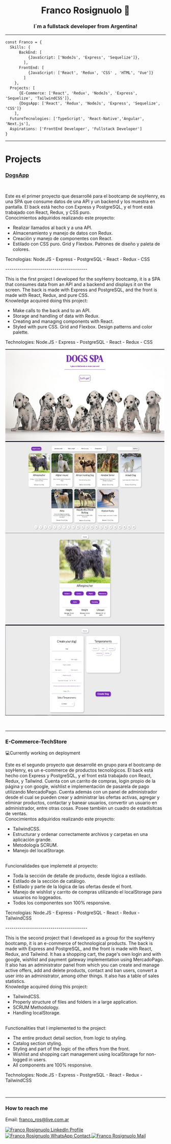 <h1 align="center"> Franco Rosignuolo 👋 </h1>
<h3 align="center"> I´m a fullstack developer from Argentina!</h3>

<hr/>  

```JS
const Franco = {
  Skills: {
      BackEnd: [
          {JavaScript: ['NodeJs', 'Express', 'Sequelize']},
        ],
      FrontEnd: [
          {JavaScript: ['React', 'Redux', 'CSS' , 'HTML', 'Vue']}
        ]
    },
  Projects: [
      {E-Commerce: ['React', 'Redux', 'NodeJs', 'Express', 'Sequelize', 'TailwindCSS']},
      {DogsApp: ['React', 'Redux', 'NodeJs', 'Express', 'Sequelize', 'CSS']}
    ],
  FutureTecnologies: ['TypeScript', 'React-Native','Angular', 'Next.js'],
  Aspirations: ['FrontEnd Developer', 'Fullstack Developer']
}
```
<hr/>

<h1>Projects</h1>
<h3><a href="https://www.linkedin.com/posts/franrosig_css-react-github-activity-6912986497914675200-oVbA?utm_source=linkedin_share&utm_medium=member_desktop_web">DogsApp</a></h3>
<br/>
<p>
  Este es el primer proyecto que desarrollé para el bootcamp de soyHenry, es una SPA que consume datos de una API y un backend y los muestra en pantalla. El back está hecho con Express y PostgreSQL, y el front está trabajado con React, Redux, y CSS puro. 
  <br/>
  Conocimientos adquiridos realizando este proyecto:
  <ul>
    <li> Realizar llamados al back y a una API. </li>
    <li> Almacenamiento y manejo de datos con Redux. </li>
    <li> Creación y manejo de componentes con React. </li>
    <li> Estilado con CSS puro. Grid y Flexbox. Patrones de diseño y paleta de colores. </li>
  </ul>
  Tecnologias: Node.JS - Express - PostgreSQL - React - Redux - CSS
</p>

<p>----------------------------------------</p>

<p>
  This is the first project I developed for the soyHenry bootcamp, it is a SPA that consumes data from an API and a backend and displays it on the screen. The back is made with Express and PostgreSQL, and the front is made with React, Redux, and pure CSS.
  <br/>
  Knowledge acquired doing this project:
  <ul>
    <li> Make calls to the back and to an API. </li>
    <li> Storage and handling of data with Redux. </li>
    <li> Creating and managing components with React. </li>
    <li> Styled with pure CSS. Grid and Flexbox. Design patterns and color palette. </li>
  </ul>
  Technologies: Node.JS - Express - PostgreSQL - React - Redux - CSS
</p>
<p float="left">
<a> <img src="Images\WhatsApp Image 2022-05-12 at 16.25.07.jpeg" width="500" height="285"> </a>
<a> <img src="Images\WhatsApp Image 2022-05-12 at 16.25.07 (1).jpeg" width="500" height="285"> </a>
<a> <img src="Images\WhatsApp Image 2022-05-12 at 16.25.07 (2).jpeg" width="500" height="285"> </a>
<a> <img src="Images\WhatsApp Image 2022-05-12 at 16.25.07 (3).jpeg" width="500" height="285"> </a>
</p>
<br>
<hr/>
<h3>E-Commerce-TechStore</h3>
<p>💻Currently working on deployment</p>
<p>
  Este es el segundo proyecto que desarrollé en grupo para el bootcamp de soyHenry, es un e-commerce de productos tecnológicos. El back está hecho con Express y PostgreSQL, y el front está trabajado con React, Redux, y Tailwind. Cuenta con un carrito de compras, login propio de la página y con google, wishlist e implementación de pasarela de pago utilizando MercadoPago. Cuenta además con un panel de administrador desde el cual se pueden crear y administrar las ofertas activas, agregar y eliminar productos, contactar y banear usuarios, convertir un usuario en administrador, entre otras cosas. Posee también un cuadro de estadísitcas de ventas. 
  <br/>
  Conocimientos adquiridos realizando este proyecto:
  <ul>
    <li> TailwindCSS. </li>
    <li> Estructurar y ordenar correctamente archivos y carpetas en una aplicación grande. </li>
    <li> Metodología SCRUM. </li>
    <li> Manejo del localStorage. </li>
  </ul>
   <br/>
  Funcionalidades que implemeté al proyecto:
  <ul>
    <li> Toda la sección de detalle de producto, desde lógica a estilado. </li>
    <li> Estilado de la sección de catálogo. </li>
    <li> Estilado y parte de la lógica de las ofertas desde el front. </li>
    <li> Manejo de wishlist y carrito de compras utilizando el localStorage para usuarios no loggeados. </li>
    <li> Todos los componentes son 100% responsive. </li>
  </ul>
  Tecnologias: Node.JS - Express - PostgreSQL - React - Redux - TailwindCSS
</p>

<p>----------------------------------------</p>

<p>
This is the second project that I developed as a group for the soyHenry bootcamp, it is an e-commerce of technological products. The back is made with Express and PostgreSQL, and the front is made with React, Redux, and Tailwind. It has a shopping cart, the page's own login and with google, wishlist and payment gateway implementation using MercadoPago. It also has an administrator panel from which you can create and manage active offers, add and delete products, contact and ban users, convert a user into an administrator, among other things. It also has a table of sales statistics.
  <br/>
  Knowledge acquired doing this project:
  <ul>
    <li> TailwindCSS. </li>
    <li> Properly structure of files and folders in a large application. </li>
    <li> SCRUM Methodology. </li>
    <li> Handling localStorage. </li>
  </ul>
   <br/>
  Functionalities that I implemented to the project:
  <ul>
    <li> The entire product detail section, from logic to styling. </li>
    <li> Catalog section styling. </li>
    <li> Styling and part of the logic of the offers from the front. </li>
    <li> Wishlist and shopping cart management using localStorage for non-logged in users. </li>
    <li> All components are 100% responsive. </li>
  </ul>
  Technologies: Node.JS - Express - PostgreSQL - React - Redux - TailwindCSS
 </p>
<br>
<hr/>

<h3 align="left">How to reach me</h3>
<p align="left">
Email: <a href="mailto:franco_ros@live.com.ar">franco_ros@live.com.ar</a>
  
  <div>
    <a href="https://www.linkedin.com/in/FranRosig">
      <img align="center" src="https://www.vectorlogo.zone/logos/linkedin/linkedin-icon.svg" alt="Franco Rosignuolo LinkedIn Profile" height="40" width="40" />
    </a>
    <a href="https://api.whatsapp.com/send/?phone=5491163322649&text&app_absent=0" target="_blank">
        <img align="center" src="https://www.vectorlogo.zone/logos/whatsapp/whatsapp-tile.svg" alt="Franco Rosignuolo WhatsApp Contact" height="40" width="40" />
    </a>
    <a href="mailto:franco_ros@live.com.ar">
     <img align="center" src="https://www.vectorlogo.zone/logos/gmail/gmail-icon.svg" alt="Franco Rosignuolo Mail" height="50" width="50" />
     </a>
<div/>

</p>
